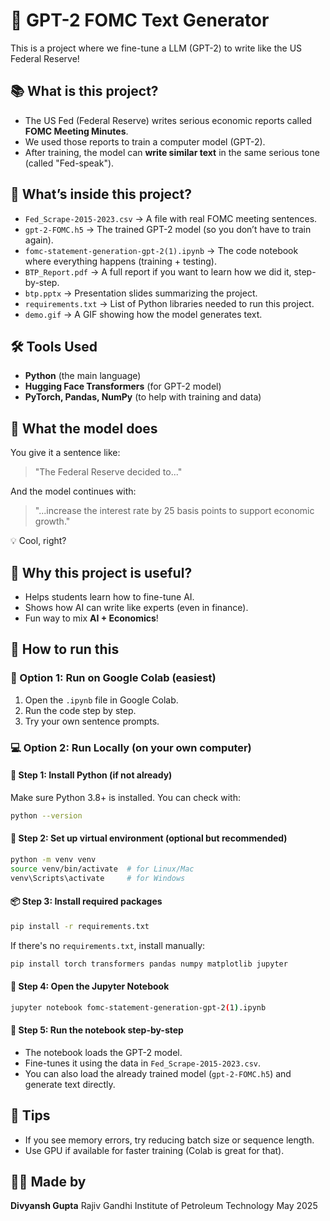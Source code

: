 # 🧠 GPT-2 FOMC Text Generator

This is a project where we fine-tune a LLM (GPT-2) to write like the US Federal Reserve! 

## 📚 What is this project?

* The US Fed (Federal Reserve) writes serious economic reports called **FOMC Meeting Minutes**.
* We used those reports to train a computer model (GPT-2).
* After training, the model can **write similar text** in the same serious tone (called "Fed-speak").

## 📂 What’s inside this project?

* `Fed_Scrape-2015-2023.csv` → A file with real FOMC meeting sentences.
* `gpt-2-FOMC.h5` → The trained GPT-2 model (so you don’t have to train again).
* `fomc-statement-generation-gpt-2(1).ipynb` → The code notebook where everything happens (training + testing).
* `BTP_Report.pdf` → A full report if you want to learn how we did it, step-by-step.
* `btp.pptx` → Presentation slides summarizing the project.
* `requirements.txt` → List of Python libraries needed to run this project.
* `demo.gif` → A GIF showing how the model generates text.

## 🛠️ Tools Used

* **Python** (the main language)
* **Hugging Face Transformers** (for GPT-2 model)
* **PyTorch, Pandas, NumPy** (to help with training and data)

## 🧪 What the model does

You give it a sentence like:

> "The Federal Reserve decided to..."

And the model continues with:

> "...increase the interest rate by 25 basis points to support economic growth."

💡 Cool, right?

## 🎯 Why this project is useful?

* Helps students learn how to fine-tune AI.
* Shows how AI can write like experts (even in finance).
* Fun way to mix **AI + Economics**!

## 🚀 How to run this

### 🔁 Option 1: Run on Google Colab (easiest)

1. Open the `.ipynb` file in Google Colab.
2. Run the code step by step.
3. Try your own sentence prompts.

### 💻 Option 2: Run Locally (on your own computer)

#### 🧰 Step 1: Install Python (if not already)

Make sure Python 3.8+ is installed. You can check with:

```bash
python --version
```

#### 🧪 Step 2: Set up virtual environment (optional but recommended)

```bash
python -m venv venv
source venv/bin/activate  # for Linux/Mac
venv\Scripts\activate     # for Windows
```

#### 📦 Step 3: Install required packages

```bash
pip install -r requirements.txt
```

If there's no `requirements.txt`, install manually:

```bash
pip install torch transformers pandas numpy matplotlib jupyter
```

#### 📁 Step 4: Open the Jupyter Notebook

```bash
jupyter notebook fomc-statement-generation-gpt-2(1).ipynb
```

#### 🤖 Step 5: Run the notebook step-by-step

* The notebook loads the GPT-2 model.
* Fine-tunes it using the data in `Fed_Scrape-2015-2023.csv`.
* You can also load the already trained model (`gpt-2-FOMC.h5`) and generate text directly.

## 📌 Tips

* If you see memory errors, try reducing batch size or sequence length.
* Use GPU if available for faster training (Colab is great for that).



## 🙋‍♂️ Made by

**Divyansh Gupta**
Rajiv Gandhi Institute of Petroleum Technology
May 2025

